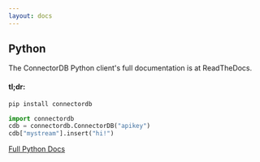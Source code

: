 ```yaml
---
layout: docs
---
```

## Python

The ConnectorDB Python client's full documentation is at ReadTheDocs.

#### tl;dr:

```bash
pip install connectordb
```

```python
import connectordb
cdb = connectordb.ConnectorDB("apikey")
cdb["mystream"].insert("hi!")
```

<a href="http://connectordb-python.readthedocs.org/en/latest/" class="button alt"><i class="fa fa-external-link"></i> Full Python Docs</a>
